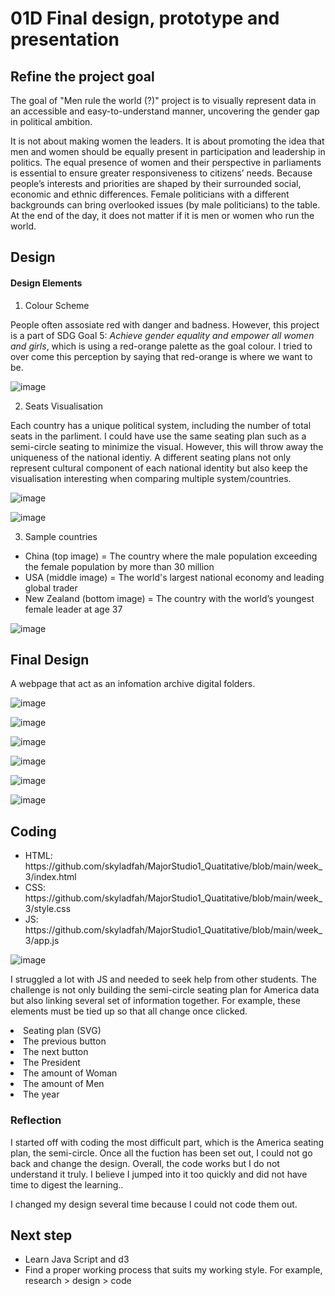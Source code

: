 <h1>01D Final design, prototype and presentation</h1>

<h2>Refine the project goal</h2>
<p>The goal of "Men rule the world (?)" project is to visually represent data in an accessible and easy-to-understand manner, uncovering the gender gap in political ambition. </p>

<p>It is not about making women the leaders. It is about promoting the idea that men and women should be equally present in participation and leadership in politics. The equal presence of women and their perspective in parliaments is essential to ensure greater responsiveness to citizens’ needs. Because people’s interests and priorities are shaped by their surrounded social, economic and ethnic differences. Female politicians with a different backgrounds can bring overlooked issues (by male politicians) to the table. At the end of the day, it does not matter if it is men or women who run the world.</p>

<h2>Design</h2>
<h4>Design Elements</h4>

1. Colour Scheme
<p> People often assosiate red with danger and badness. However, this project is a part of SDG Goal 5: <i>Achieve gender equality and empower all women and girls</i>, which is using a red-orange palette as the goal colour. I tried to over come this perception by saying that red-orange is where we want to be.</p>

![image](https://github.com/skyladfah/MajorStudio1_Quatitative/blob/main/week_3/colour_scheme.png)


2. Seats Visualisation
<p> Each country has a unique political system, including the number of total seats in the parliment. I could have use the same seating plan such as a semi-circle seating to minimize the visual. However, this will throw away the uniqueness of the national identiy. A different seating plans not only represent cultural component of each national identity but also keep the visualisation interesting when comparing multiple system/countries.</p>

![image](https://github.com/skyladfah/MajorStudio1_Quatitative/blob/main/week_3/seats_visualisation_1.png)

![image](https://github.com/skyladfah/MajorStudio1_Quatitative/blob/main/week_3/seats_visualisation_2.png)


3. Sample countries
<ul>
<li> China (top image) = The country where the male population exceeding the female population by more than 30 million</li> 
<li> USA (middle image) = The world's largest national economy and leading global trader</li> 
<li> New Zealand (bottom image) = The country with the world’s youngest female leader at age 37</li> 
</ul>

![image](https://github.com/skyladfah/MajorStudio1_Quatitative/blob/main/week_3/sample_countries.png)

<h2>Final Design</h2>
A webpage that act as an infomation archive digital folders. 

![image](https://github.com/skyladfah/MajorStudio1_Quatitative/blob/main/week_3/Final_Home%20page.png)

![image](https://github.com/skyladfah/MajorStudio1_Quatitative/blob/main/week_3/final_america%20page%201.png)

![image](https://github.com/skyladfah/MajorStudio1_Quatitative/blob/main/week_3/final_america%20page%202.png)

![image](https://github.com/skyladfah/MajorStudio1_Quatitative/blob/main/week_3/final_america%20page%203.png)

![image](https://github.com/skyladfah/MajorStudio1_Quatitative/blob/main/week_3/final_china.png)

![image](https://github.com/skyladfah/MajorStudio1_Quatitative/blob/main/week_3/final_nz.png)


<h2>Coding</h2>

<ul>
<li> HTML: https://github.com/skyladfah/MajorStudio1_Quatitative/blob/main/week_3/index.html
<li> CSS: https://github.com/skyladfah/MajorStudio1_Quatitative/blob/main/week_3/style.css
<li> JS: https://github.com/skyladfah/MajorStudio1_Quatitative/blob/main/week_3/app.js
</ul>

![image](https://github.com/skyladfah/Major-Studio/blob/main/code_still_screenshot.png)

<p>I struggled a lot with JS and needed to seek help from other students. The challenge is not only building the semi-circle seating plan for America data but also linking several set of information together. For example, these elements must be tied up so that all change once clicked. 

  <li> Seating plan (SVG)
  <li> The previous button
  <li> The next button
  <li> The President
  <li> The amount of Woman
  <li> The amount of Men
  <li> The year

  
<h3>Reflection</h3>
<p>I started off with coding the most difficult part, which is the America seating plan, the semi-circle. Once all the fuction has been set out, I could not go back and change the design. Overall, the code works but I do not understand it truly. I believe I jumped into it too quickly and did not have time to digest the learning.. </p>

<p>I changed my design several time because I could not code them out.</p>
  
<h2>Next step</h2>
<ul>
  <li> Learn Java Script and d3 </li> 
  <li> Find a proper working process that suits my working style. For example, research > design > code  </li> 
<ul>
